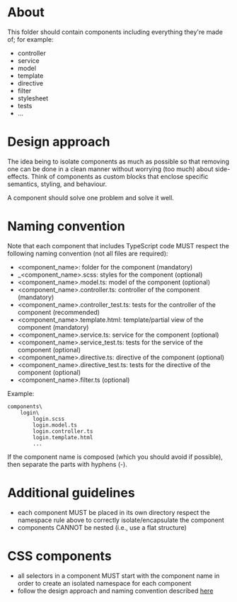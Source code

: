 # About
This folder should contain components including everything they're made of; for example:
* controller
* service
* model
* template
* directive
* filter
* stylesheet
* tests
* ...

# Design approach
The idea being to isolate components as much as possible so that removing one can be done in a clean manner without worrying (too much) about side-effects.
Think of components as custom blocks that enclose specific semantics, styling, and behaviour.

A component should solve one problem and solve it well.

# Naming convention
Note that each component that includes TypeScript code MUST respect the following naming convention (not all files are required):
*  <component_name>: folder for the component (mandatory)
* _<component_name>.scss: styles for the component (optional)
*  <component_name>.model.ts: model of the component (optional)
*  <component_name>.controller.ts: controller of the component (mandatory)
*  <component_name>.controller_test.ts: tests for the controller of the component (recommended)
*  <component_name>.template.html: template/partial view of the component (mandatory)
*  <component_name>.service.ts: service for the component (optional)
*  <component_name>.service_test.ts: tests for the service of the component (optional)
*  <component_name>.directive.ts: directive of the component (optional)
*  <component_name>.directive_test.ts: tests for the directive of the component (optional)
*  <component_name>.filter.ts (optional)

Example:
```
components\
	login\
		login.scss
		login.model.ts
		login.controller.ts
		login.template.html
		...
```

If the component name is composed (which you should avoid if possible), then separate the parts with hyphens (-).

# Additional guidelines
* each component MUST be placed in its own directory
respect the namespace rule above to correctly isolate/encapsulate the component
* components CANNOT be nested (i.e., use a flat structure)

# CSS components
* all selectors in a component MUST start with the component name in order to create an isolated namespace for each component
* follow the design approach and naming convention described [here](../styles/README.md)
